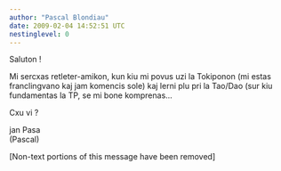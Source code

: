 ```yaml
---
author: "Pascal Blondiau"
date: 2009-02-04 14:52:51 UTC
nestinglevel: 0
---
```

Saluton !  
  
Mi sercxas retleter-amikon, kun kiu mi povus uzi la Tokiponon (mi estas  
franclingvano kaj jam komencis sole) kaj lerni plu pri la Tao/Dao (sur kiu  
fundamentas la TP, se mi bone komprenas...  
  
Cxu vi ?  
  
jan Pasa  
(Pascal)  
  
  
\[Non-text portions of this message have been removed\]